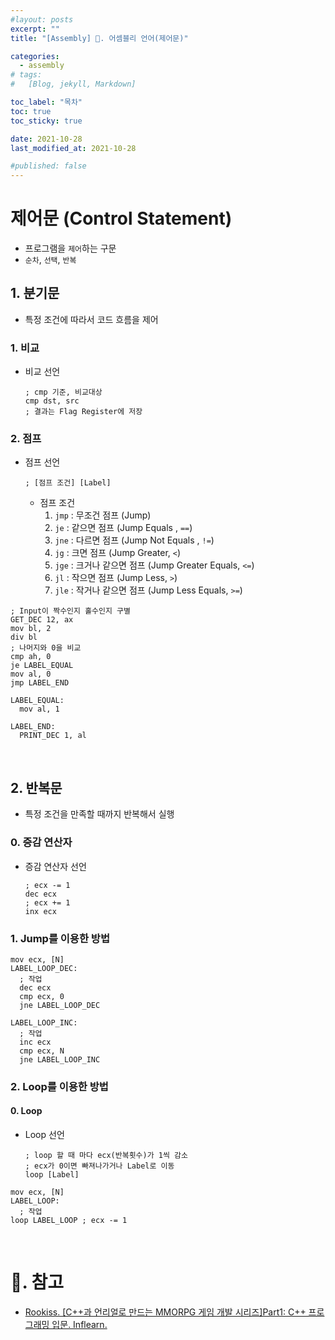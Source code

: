 ```yaml
---
#layout: posts
excerpt: ""
title: "[Assembly] 📂. 어셈블리 언어(제어문)"

categories:
  - assembly
# tags:
#   [Blog, jekyll, Markdown]

toc_label: "목차"
toc: true
toc_sticky: true

date: 2021-10-28
last_modified_at: 2021-10-28

#published: false
---
```


# 제어문 (Control Statement)
- 프로그램을 `제어`하는 구문
- `순차`, `선택`, `반복`

## 1. 분기문
- 특정 조건에 따라서 코드 흐름을 제어
### 1. 비교
- 비교 선언
  ```
  ; cmp 기준, 비교대상
  cmp dst, src
  ; 결과는 Flag Register에 저장
  ```

### 2. 점프
- 점프 선언
  ```
  ; [점프 조건] [Label]
  ```
  - 점프 조건
    1. `jmp` : 무조건 점프 (Jump)
    2. `je` : 같으면 점프 (Jump Equals , `==`)
    3. `jne` : 다르면 점프 (Jump Not Equals , `!=`)
    4. `jg` : 크면 점프 (Jump Greater, `<`)
    5. `jge` : 크거나 같으면 점프 (Jump Greater Equals, `<=`)
    6. `jl` : 작으면 점프 (Jump Less, `>`)
    7. `jle` : 작거나 같으면 점프 (Jump Less Equals, `>=`)

```
; Input이 짝수인지 홀수인지 구별
GET_DEC 12, ax
mov bl, 2
div bl
; 나머지와 0을 비교
cmp ah, 0
je LABEL_EQUAL
mov al, 0
jmp LABEL_END

LABEL_EQUAL:
  mov al, 1

LABEL_END:
  PRINT_DEC 1, al
```

<br>

## 2. 반복문
- 특정 조건을 만족할 때까지 반복해서 실행
### 0. 증감 연산자
- 증감 연산자 선언
  ```
  ; ecx -= 1
  dec ecx
  ; ecx += 1
  inx ecx
  ```

### 1. Jump를 이용한 방법
  ```
  mov ecx, [N]
  LABEL_LOOP_DEC:
    ; 작업
    dec ecx
    cmp ecx, 0
    jne LABEL_LOOP_DEC
  ```
  ```
  LABEL_LOOP_INC:
    ; 작업
    inc ecx
    cmp ecx, N
    jne LABEL_LOOP_INC
  ```

### 2. Loop를 이용한 방법
#### 0. Loop
  - Loop 선언
    ```
    ; loop 할 때 마다 ecx(반복횟수)가 1씩 감소
    ; ecx가 0이면 빠져나가거나 Label로 이동
    loop [Label]
    ```

```
mov ecx, [N]
LABEL_LOOP:
  ; 작업
loop LABEL_LOOP ; ecx -= 1
```

<br>

# 📑. 참고
* [Rookiss. [C++과 언리얼로 만드는 MMORPG 게임 개발 시리즈]Part1: C++ 프로그래밍 입문. Inflearn.](https://www.inflearn.com/course/%EC%96%B8%EB%A6%AC%EC%96%BC-3d-mmorpg-1/dashboard)